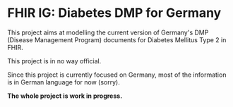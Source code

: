 # FHIR IG: Diabetes DMP for Germany

This project aims at modelling the current version of Germany's DMP (Disease Management Program) documents for Diabetes Mellitus Type 2 in FHIR.

This project is in no way official.

Since this project is currently focused on Germany, most of the information is in German language for now (sorry).

**The whole project is work in progress.**

